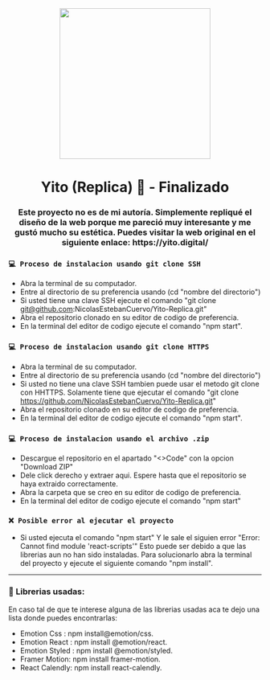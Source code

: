<div id="Header" align="center">

   <img src="https://media3.giphy.com/media/v1.Y2lkPTc5MGI3NjExcm9xcDd2enI0emUydXkydjJ5bDJ0dm11dXJ4eG1vN3lveWt2M3NxdSZlcD12MV9pbnRlcm5hbF9naWZfYnlfaWQmY3Q9Zw/QL8k5zCiNnoUPaABuY/giphy.gif" width="300">   
   <h1 align="center">Yito (Replica) 🎨 - Finalizado </h1>
    <h3>Este proyecto no es de mi autoría. Simplemente repliqué el diseño de la web porque me pareció muy interesante y me gustó mucho su estética.
        Puedes visitar la web original en el siguiente enlace: https://yito.digital/
    </h3>
</div>

### `💻 Proceso de instalacion usando git clone SSH`

- Abra la terminal de su computador.
- Entre al directorio de su preferencia usando (cd "nombre del directorio")
- Si usted tiene una clave SSH ejecute el comando "git clone git@github.com:NicolasEstebanCuervo/Yito-Replica.git"
- Abra el repositorio clonado en su editor de codigo de preferencia.
- En la terminal del editor de codigo ejecute el comando "npm start".

### `💻 Proceso de instalacion usando git clone HTTPS`

- Abra la terminal de su computador.
- Entre al directorio de su preferencia usando (cd "nombre del directorio")
- Si usted no tiene una clave SSH tambien puede usar el metodo git clone con HHTTPS. Solamente tiene que ejecutar el comando "git clone https://github.com/NicolasEstebanCuervo/Yito-Replica.git"
- Abra el repositorio clonado en su editor de codigo de preferencia.
- En la terminal del editor de codigo ejecute el comando "npm start".

### `💻 Proceso de instalacion usando el archivo .zip`

- Descargue el repositorio en el apartado "<>Code" con la opcion "Download ZIP"
- Dele click derecho y extraer aqui. Espere hasta que el repositorio se haya extraido correctamente.
- Abra la carpeta que se creo en su editor de codigo de preferencia.
- En la terminal del editor de codigo ejecute el comando "npm start"

### `❌ Posible error al ejecutar el proyecto`

- Si usted ejecuta el comando "npm start" Y le sale el siguien error "Error: Cannot find module 'react-scripts'" Esto puede ser debido a que las librerias aun no han sido instaladas.
 Para solucionarlo abra la terminal del proyecto y ejecute el siguiente comando "npm install".

---

###  📘 Librerias usadas:
   
En caso tal de que te interese alguna de las librerias usadas aca te dejo una lista donde puedes encontrarlas:

- Emotion Css : npm install@emotion/css.
- Emotion React : npm install @emotion/react.
- Emotion Styled : npm install @emotion/styled.
- Framer Motion: npm install framer-motion.
- React Calendly: npm install react-calendly.
